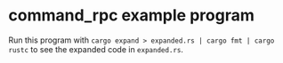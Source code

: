 # command_rpc example program

Run this program with `cargo expand > expanded.rs | cargo fmt | cargo rustc` to see the expanded code in `expanded.rs`.